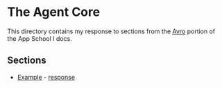 # The Agent Core

This directory contains my response to sections from the [Avro](https://docs.urbit.org/courses/app-school/2-agent) portion of the App School I docs.

## Sections

* [Example](https://docs.urbit.org/courses/app-school/2-agent#example) - [response](./example/README.md)